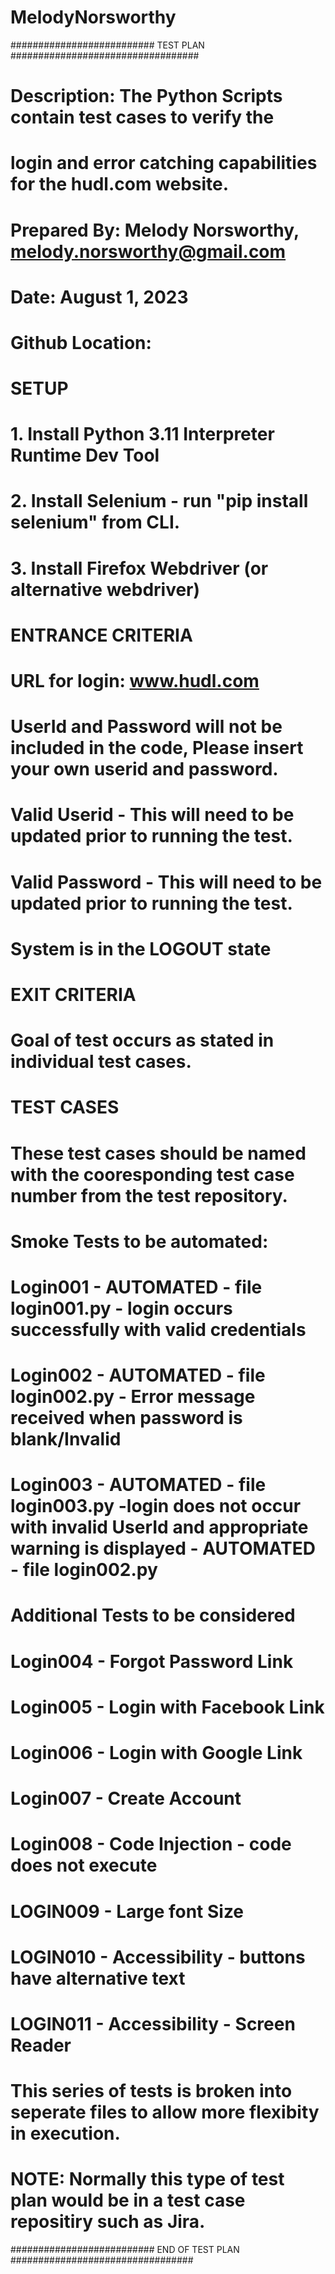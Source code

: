 # MelodyNorsworthy

########################## TEST PLAN ##################################
# Description: The Python Scripts contain test cases to verify the
# login and error catching capabilities for the hudl.com website.
# Prepared By: Melody Norsworthy, melody.norsworthy@gmail.com
# Date: August 1, 2023
# Github Location: 
# 
# SETUP
# 1. Install Python 3.11 Interpreter Runtime Dev Tool
# 2. Install Selenium - run "pip install selenium" from CLI.
# 3. Install Firefox Webdriver (or alternative webdriver)
#  
# ENTRANCE CRITERIA 
#     URL for login: www.hudl.com
#     UserId and Password will not be included in the code, Please insert your own userid and password.
#     Valid Userid - This will need to be updated prior to running the test.  
#     Valid Password - This will need to be updated prior to running the test. 
#     System is in the LOGOUT state

# EXIT CRITERIA
#   Goal of test occurs as stated in individual test cases.
#
# TEST CASES

# These test cases should be named with the cooresponding test case number from the test repository.
# Smoke Tests to be automated:
# Login001 - AUTOMATED - file login001.py - login occurs successfully with valid credentials 
# Login002 - AUTOMATED - file login002.py - Error message received when password is blank/Invalid 
# Login003 - AUTOMATED - file login003.py -login does not occur with invalid UserId and appropriate warning is displayed - AUTOMATED - file login002.py
# Additional Tests to be considered
# Login004 - Forgot Password Link
# Login005 - Login with Facebook Link
# Login006 - Login with Google Link
# Login007 - Create Account
# Login008 - Code Injection - code does not execute
# LOGIN009 - Large font Size
# LOGIN010 - Accessibility - buttons have alternative text
# LOGIN011 - Accessibility - Screen Reader
# This series of tests is broken into seperate files to allow more flexibity in execution.
# NOTE: Normally this type of test plan would be in a test case repositiry such as Jira.  
########################## END OF TEST PLAN #################################
